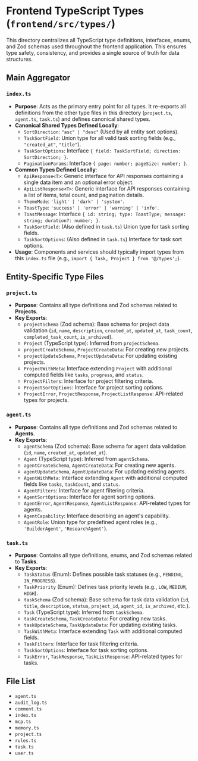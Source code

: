 # Frontend TypeScript Types (`frontend/src/types/`)

This directory centralizes all TypeScript type definitions, interfaces, enums, and Zod schemas used throughout the frontend application. This ensures type safety, consistency, and provides a single source of truth for data structures.

## Main Aggregator

### `index.ts`

- **Purpose**: Acts as the primary entry point for all types. It re-exports all definitions from the other type files in this directory (`project.ts`, `agent.ts`, `task.ts`) and defines canonical shared types.
- **Canonical Shared Types Defined Locally**:
  - `SortDirection`: `"asc" | "desc"` (Used by all entity sort options).
  - `TaskSortField`: Union type for all valid task sorting fields (e.g., `"created_at"`, `"title"`).
  - `TaskSortOptions`: Interface `{ field: TaskSortField; direction: SortDirection; }`.
  - `PaginationParams`: Interface `{ page: number; pageSize: number; }`.
- **Common Types Defined Locally**:
  - `ApiResponse<T>`: Generic interface for API responses containing a single data item and an optional error object.
  - `ApiListResponse<T>`: Generic interface for API responses containing a list of items, total count, and pagination details.
  - `ThemeMode`: `'light' | 'dark' | 'system'`.
  - `ToastType`: `'success' | 'error' | 'warning' | 'info'`.
  - `ToastMessage`: Interface `{ id: string; type: ToastType; message: string; duration?: number; }`.
  - `TaskSortField`: (Also defined in `task.ts`) Union type for task sorting fields.
  - `TaskSortOptions`: (Also defined in `task.ts`) Interface for task sort options.
- **Usage**: Components and services should typically import types from this `index.ts` file (e.g., `import { Task, Project } from '@/types';`).

## Entity-Specific Type Files

### `project.ts`

- **Purpose**: Contains all type definitions and Zod schemas related to **Projects**.
- **Key Exports**:
  - `projectSchema` (Zod schema): Base schema for project data validation (`id`, `name`, `description`, `created_at`, `updated_at`, `task_count`, `completed_task_count`, `is_archived`).
  - `Project` (TypeScript type): Inferred from `projectSchema`.
  - `projectCreateSchema`, `ProjectCreateData`: For creating new projects.
  - `projectUpdateSchema`, `ProjectUpdateData`: For updating existing projects.
  - `ProjectWithMeta`: Interface extending `Project` with additional computed fields like `tasks`, `progress`, and `status`.
  - `ProjectFilters`: Interface for project filtering criteria.
  - `ProjectSortOptions`: Interface for project sorting options.
  - `ProjectError`, `ProjectResponse`, `ProjectListResponse`: API-related types for projects.

### `agent.ts`

- **Purpose**: Contains all type definitions and Zod schemas related to **Agents**.
- **Key Exports**:
  - `agentSchema` (Zod schema): Base schema for agent data validation (`id`, `name`, `created_at`, `updated_at`).
  - `Agent` (TypeScript type): Inferred from `agentSchema`.
  - `agentCreateSchema`, `AgentCreateData`: For creating new agents.
  - `agentUpdateSchema`, `AgentUpdateData`: For updating existing agents.
  - `AgentWithMeta`: Interface extending `Agent` with additional computed fields like `tasks`, `taskCount`, and `status`.
  - `AgentFilters`: Interface for agent filtering criteria.
  - `AgentSortOptions`: Interface for agent sorting options.
  - `AgentError`, `AgentResponse`, `AgentListResponse`: API-related types for agents.
  - `AgentCapability`: Interface describing an agent's capability.
  - `AgentRole`: Union type for predefined agent roles (e.g., `'BuilderAgent'`, `'ResearchAgent'`).

### `task.ts`

- **Purpose**: Contains all type definitions, enums, and Zod schemas related to **Tasks**.
- **Key Exports**:
  - `TaskStatus` (Enum): Defines possible task statuses (e.g., `PENDING`, `IN_PROGRESS`).
  - `TaskPriority` (Enum): Defines task priority levels (e.g., `LOW`, `MEDIUM`, `HIGH`).
  - `taskSchema` (Zod schema): Base schema for task data validation (`id`, `title`, `description`, `status`, `project_id`, `agent_id`, `is_archived`, etc.).
  - `Task` (TypeScript type): Inferred from `taskSchema`.
  - `taskCreateSchema`, `TaskCreateData`: For creating new tasks.
  - `taskUpdateSchema`, `TaskUpdateData`: For updating existing tasks.
  - `TaskWithMeta`: Interface extending `Task` with additional computed fields.
  - `TaskFilters`: Interface for task filtering criteria.
  - `TaskSortOptions`: Interface for task sorting options.
  - `TaskError`, `TaskResponse`, `TaskListResponse`: API-related types for tasks.

<!-- File List Start -->
## File List

- `agent.ts`
- `audit_log.ts`
- `comment.ts`
- `index.ts`
- `mcp.ts`
- `memory.ts`
- `project.ts`
- `rules.ts`
- `task.ts`
- `user.ts`

<!-- File List End -->
